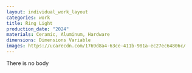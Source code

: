 ```yaml
---
layout: individual_work_layout
categories: work
title: Ring Light
production_date: "2024"
materials: Ceramic, Aluminum, Hardware
dimensions: Dimensions Variable
images: https://ucarecdn.com/1769d8a4-63ce-411b-981a-ec27ec64806c/
---
```

There is no body
